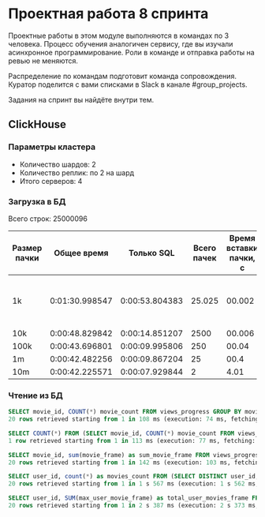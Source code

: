 # Проектная работа 8 спринта

Проектные работы в этом модуле выполняются в командах по 3 человека. Процесс обучения аналогичен сервису, где вы изучали асинхронное программирование. Роли в команде и отправка работы на ревью не меняются.

Распределение по командам подготовит команда сопровождения. Куратор поделится с вами списками в Slack в канале #group_projects.

Задания на спринт вы найдёте внутри тем.


## ClickHouse

### Параметры кластера
* Количество шардов: 2
* Количество реплик: по 2 на шард
* Итого серверов: 4

### Загрузка в БД
Всего строк: 25000096

| Размер пачки | Общее время    | Только SQL     | Всего пачек | Время вставки пачки, с | Post обработка                              |
|--------------|----------------|----------------|-------------|------------------------|---------------------------------------------|
| 1k           | 0:01:30.998547 | 0:00:53.804383 | 25.025      | 00.002                 | еще что-то происходит в течении 10-15 минут |
| 10k          | 0:00:48.829842 | 0:00:14.851207 | 2500        | 00.006                 | -                                           |
| 100k         | 0:00:43.696801 | 0:00:09.995806 | 250         | 00.04                  | -                                           |
| 1m           | 0:00:42.482256 | 0:00:09.867204 | 25          | 00.4                   | -                                           |
| 10m          | 0:00:42.225571 | 0:00:07.929844 | 2           | 4.01                   | -                                           |

### Чтение из БД
```sql
SELECT movie_id, COUNT(*) movie_count FROM views_progress GROUP BY movie_id ORDER BY movie_count DESC LIMIT 20
20 rows retrieved starting from 1 in 108 ms (execution: 74 ms, fetching: 34 ms)
```

```sql
SELECT COUNT(*) FROM (SELECT movie_id, COUNT(*) movie_count FROM views_progress GROUP BY movie_id) as view_movie_counter WHERE movie_count<10
1 row retrieved starting from 1 in 113 ms (execution: 77 ms, fetching: 36 ms)
```

```sql
SELECT movie_id, sum(movie_frame) as sum_movie_frame FROM views_progress GROUP BY movie_id ORDER BY sum_movie_frame DESC LIMIT 20
20 rows retrieved starting from 1 in 142 ms (execution: 103 ms, fetching: 39 ms)
```

```sql
SELECT user_id, count(*) as movies_count FROM (SELECT DISTINCT user_id, movie_id FROM views_progress GROUP BY user_id, movie_id) as view_user_movie GROUP BY user_id ORDER BY movies_count DESC LIMIT 20
20 rows retrieved starting from 1 in 1 s 567 ms (execution: 1 s 562 ms, fetching: 5 ms)
```

```sql
SELECT user_id, SUM(max_user_movie_frame) as total_user_movies_frame FROM (SELECT DISTINCT user_id, movie_id, MAX(movie_frame) as max_user_movie_frame FROM views_progress GROUP BY user_id, movie_id) as view_user_movie GROUP BY user_id ORDER BY total_user_movies_frame DESC LIMIT 20
20 rows retrieved starting from 1 in 2 s 387 ms (execution: 2 s 373 ms, fetching: 14 ms)
```
